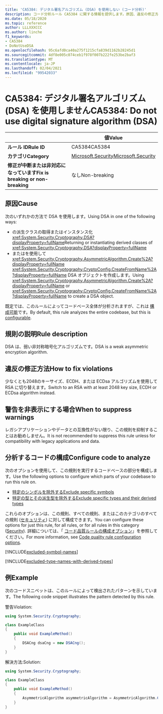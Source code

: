 ```yaml
---
title: 'CA5384: デジタル署名アルゴリズム (DSA) を使用しない (コード分析)'
description: コード分析ルール CA5384 に関する情報を提供します。原因、違反の修正方法、非表示にするタイミングなどが含まれます。
ms.date: 05/18/2020
ms.topic: reference
author: LLLXXXCCC
ms.author: linche
f1_keywords:
- CA5384
- DoNotUseDSA
ms.openlocfilehash: 95c6afd0ca40a275f1215cfa839d1162b28245d1
ms.sourcegitcommit: 4df8e005c074ceb1f978f007b222fe253be2baf3
ms.translationtype: MT
ms.contentlocale: ja-JP
ms.lasthandoff: 02/04/2021
ms.locfileid: "99542033"
---
```

# <a name="ca5384-do-not-use-digital-signature-algorithm-dsa"></a><span data-ttu-id="0f979-103">CA5384: デジタル署名アルゴリズム (DSA) を使用しません</span><span class="sxs-lookup"><span data-stu-id="0f979-103">CA5384: Do not use digital signature algorithm (DSA)</span></span>

| | <span data-ttu-id="0f979-104">値</span><span class="sxs-lookup"><span data-stu-id="0f979-104">Value</span></span> |
|-|-|
| <span data-ttu-id="0f979-105">**ルール ID**</span><span class="sxs-lookup"><span data-stu-id="0f979-105">**Rule ID**</span></span> |<span data-ttu-id="0f979-106">CA5384</span><span class="sxs-lookup"><span data-stu-id="0f979-106">CA5384</span></span>|
| <span data-ttu-id="0f979-107">**カテゴリ**</span><span class="sxs-lookup"><span data-stu-id="0f979-107">**Category**</span></span> |[<span data-ttu-id="0f979-108">Microsoft.Security</span><span class="sxs-lookup"><span data-stu-id="0f979-108">Microsoft.Security</span></span>](security-warnings.md)|
| <span data-ttu-id="0f979-109">**修正が中断または非対応になっています**</span><span class="sxs-lookup"><span data-stu-id="0f979-109">**Fix is breaking or non-breaking**</span></span> |<span data-ttu-id="0f979-110">なし</span><span class="sxs-lookup"><span data-stu-id="0f979-110">Non-breaking</span></span>|

## <a name="cause"></a><span data-ttu-id="0f979-111">原因</span><span class="sxs-lookup"><span data-stu-id="0f979-111">Cause</span></span>

<span data-ttu-id="0f979-112">次のいずれかの方法で DSA を使用します。</span><span class="sxs-lookup"><span data-stu-id="0f979-112">Using DSA in one of the following ways:</span></span>

- <span data-ttu-id="0f979-113">の派生クラスの取得またはインスタンス化 <xref:System.Security.Cryptography.DSA?displayProperty=fullName></span><span class="sxs-lookup"><span data-stu-id="0f979-113">Returning or instantiating derived classes of <xref:System.Security.Cryptography.DSA?displayProperty=fullName></span></span>
- <span data-ttu-id="0f979-114">またはを使用して <xref:System.Security.Cryptography.AsymmetricAlgorithm.Create%2A?displayProperty=fullName> <xref:System.Security.Cryptography.CryptoConfig.CreateFromName%2A?displayProperty=fullName> DSA オブジェクトを作成します。</span><span class="sxs-lookup"><span data-stu-id="0f979-114">Using <xref:System.Security.Cryptography.AsymmetricAlgorithm.Create%2A?displayProperty=fullName> or <xref:System.Security.Cryptography.CryptoConfig.CreateFromName%2A?displayProperty=fullName> to create a DSA object.</span></span>

<span data-ttu-id="0f979-115">既定では、このルールによってコードベース全体が分析されますが、これは [構成可能](#configure-code-to-analyze)です。</span><span class="sxs-lookup"><span data-stu-id="0f979-115">By default, this rule analyzes the entire codebase, but this is [configurable](#configure-code-to-analyze).</span></span>

## <a name="rule-description"></a><span data-ttu-id="0f979-116">規則の説明</span><span class="sxs-lookup"><span data-stu-id="0f979-116">Rule description</span></span>

<span data-ttu-id="0f979-117">DSA は、弱い非対称暗号化アルゴリズムです。</span><span class="sxs-lookup"><span data-stu-id="0f979-117">DSA is a weak asymmetric encryption algorithm.</span></span>

## <a name="how-to-fix-violations"></a><span data-ttu-id="0f979-118">違反の修正方法</span><span class="sxs-lookup"><span data-stu-id="0f979-118">How to fix violations</span></span>

<span data-ttu-id="0f979-119">少なくとも2048のキーサイズ、ECDH、または ECDsa アルゴリズムを使用して RSA に切り替えます。</span><span class="sxs-lookup"><span data-stu-id="0f979-119">Switch to an RSA with at least 2048 key size, ECDH or ECDsa algorithm instead.</span></span>

## <a name="when-to-suppress-warnings"></a><span data-ttu-id="0f979-120">警告を非表示にする場合</span><span class="sxs-lookup"><span data-stu-id="0f979-120">When to suppress warnings</span></span>

<span data-ttu-id="0f979-121">レガシアプリケーションやデータとの互換性がない限り、この規則を抑制することはお勧めしません。</span><span class="sxs-lookup"><span data-stu-id="0f979-121">It is not recommended to suppress this rule unless for compatibility with legacy applications and data.</span></span>

## <a name="configure-code-to-analyze"></a><span data-ttu-id="0f979-122">分析するコードの構成</span><span class="sxs-lookup"><span data-stu-id="0f979-122">Configure code to analyze</span></span>

<span data-ttu-id="0f979-123">次のオプションを使用して、この規則を実行するコードベースの部分を構成します。</span><span class="sxs-lookup"><span data-stu-id="0f979-123">Use the following options to configure which parts of your codebase to run this rule on.</span></span>

- [<span data-ttu-id="0f979-124">特定のシンボルを除外する</span><span class="sxs-lookup"><span data-stu-id="0f979-124">Exclude specific symbols</span></span>](#exclude-specific-symbols)
- [<span data-ttu-id="0f979-125">特定の型とその派生型を除外する</span><span class="sxs-lookup"><span data-stu-id="0f979-125">Exclude specific types and their derived types</span></span>](#exclude-specific-types-and-their-derived-types)

<span data-ttu-id="0f979-126">これらのオプションは、この規則、すべての規則、またはこのカテゴリのすべての規則 ([セキュリティ](security-warnings.md)) に対して構成できます。</span><span class="sxs-lookup"><span data-stu-id="0f979-126">You can configure these options for just this rule, for all rules, or for all rules in this category ([Security](security-warnings.md)).</span></span> <span data-ttu-id="0f979-127">詳細については、「 [コード品質ルールの構成オプション](../code-quality-rule-options.md)」を参照してください。</span><span class="sxs-lookup"><span data-stu-id="0f979-127">For more information, see [Code quality rule configuration options](../code-quality-rule-options.md).</span></span>

[!INCLUDE[excluded-symbol-names](~/includes/code-analysis/excluded-symbol-names.md)]

[!INCLUDE[excluded-type-names-with-derived-types](~/includes/code-analysis/excluded-type-names-with-derived-types.md)]

## <a name="example"></a><span data-ttu-id="0f979-128">例</span><span class="sxs-lookup"><span data-stu-id="0f979-128">Example</span></span>

<span data-ttu-id="0f979-129">次のコードスニペットは、このルールによって検出されたパターンを示しています。</span><span class="sxs-lookup"><span data-stu-id="0f979-129">The following code snippet illustrates the pattern detected by this rule.</span></span>

<span data-ttu-id="0f979-130">警告</span><span class="sxs-lookup"><span data-stu-id="0f979-130">Violation:</span></span>

```csharp
using System.Security.Cryptography;

class ExampleClass
{
    public void ExampleMethod()
    {
        DSACng dsaCng = new DSACng();
    }
}
```

<span data-ttu-id="0f979-131">解決方法:</span><span class="sxs-lookup"><span data-stu-id="0f979-131">Solution:</span></span>

```csharp
using System.Security.Cryptography;

class ExampleClass
{
    public void ExampleMethod()
    {
        AsymmetricAlgorithm asymmetricAlgorithm = AsymmetricAlgorithm.Create("ECDsa");
    }
}
```
